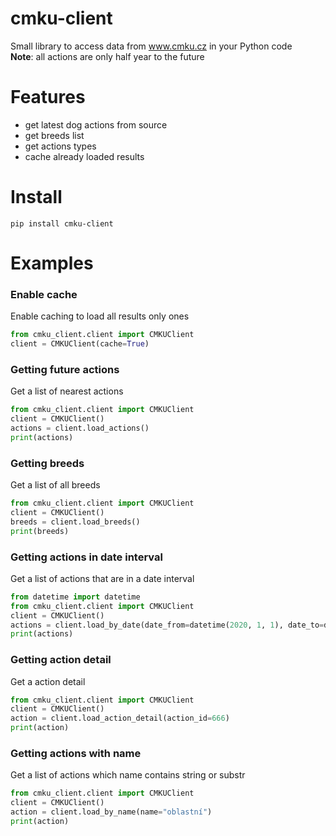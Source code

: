 # cmku-client
Small library to access data from www.cmku.cz in your Python code <br>
<strong>Note</strong>: all actions are only half year to the future
# Features
- get latest dog actions from source
- get breeds list 
- get actions types
- cache already loaded results
# Install
```
pip install cmku-client
```
# Examples
### Enable cache
Enable caching to load all results only ones
```Python
from cmku_client.client import CMKUClient
client = CMKUClient(cache=True)
```
### Getting future actions
Get a list of nearest actions
```Python
from cmku_client.client import CMKUClient
client = CMKUClient()
actions = client.load_actions()
print(actions)
```
### Getting breeds
Get a list of all breeds
```Python
from cmku_client.client import CMKUClient
client = CMKUClient()
breeds = client.load_breeds()
print(breeds)
```
### Getting actions in date interval
Get a list of actions that are in a date interval
```Python
from datetime import datetime
from cmku_client.client import CMKUClient
client = CMKUClient()
actions = client.load_by_date(date_from=datetime(2020, 1, 1), date_to=datetime(2020, 5, 1))
print(actions)
```
### Getting action detail
Get a action detail
```Python
from cmku_client.client import CMKUClient
client = CMKUClient()
action = client.load_action_detail(action_id=666)
print(action)
```
### Getting actions with name
Get a list of actions which name contains string or substr
```Python
from cmku_client.client import CMKUClient
client = CMKUClient()
action = client.load_by_name(name="oblastní")
print(action)
```